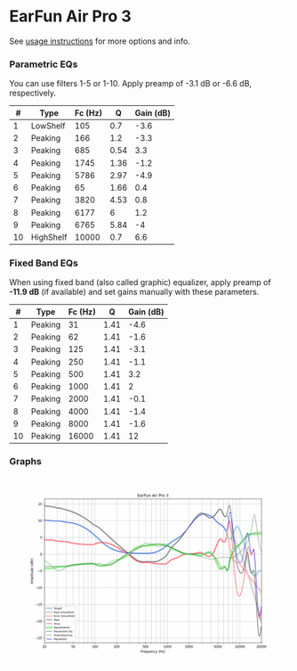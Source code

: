 # EarFun Air Pro 3
See [usage instructions](https://github.com/jaakkopasanen/AutoEq#usage) for more options and info.

### Parametric EQs
You can use filters 1-5 or 1-10. Apply preamp of -3.1 dB or -6.6 dB, respectively.

|   # | Type      |   Fc (Hz) |    Q |   Gain (dB) |
|-----|-----------|-----------|------|-------------|
|   1 | LowShelf  |       105 | 0.7  |        -3.6 |
|   2 | Peaking   |       166 | 1.2  |        -3.3 |
|   3 | Peaking   |       685 | 0.54 |         3.3 |
|   4 | Peaking   |      1745 | 1.36 |        -1.2 |
|   5 | Peaking   |      5786 | 2.97 |        -4.9 |
|   6 | Peaking   |        65 | 1.66 |         0.4 |
|   7 | Peaking   |      3820 | 4.53 |         0.8 |
|   8 | Peaking   |      6177 | 6    |         1.2 |
|   9 | Peaking   |      6765 | 5.84 |        -4   |
|  10 | HighShelf |     10000 | 0.7  |         6.6 |

### Fixed Band EQs
When using fixed band (also called graphic) equalizer, apply preamp of **-11.9 dB** (if available) and set gains manually with these parameters.

|   # | Type    |   Fc (Hz) |    Q |   Gain (dB) |
|-----|---------|-----------|------|-------------|
|   1 | Peaking |        31 | 1.41 |        -4.6 |
|   2 | Peaking |        62 | 1.41 |        -1.6 |
|   3 | Peaking |       125 | 1.41 |        -3.1 |
|   4 | Peaking |       250 | 1.41 |        -1.1 |
|   5 | Peaking |       500 | 1.41 |         3.2 |
|   6 | Peaking |      1000 | 1.41 |         2   |
|   7 | Peaking |      2000 | 1.41 |        -0.1 |
|   8 | Peaking |      4000 | 1.41 |        -1.4 |
|   9 | Peaking |      8000 | 1.41 |        -1.6 |
|  10 | Peaking |     16000 | 1.41 |        12   |

### Graphs
![](./EarFun%20Air%20Pro%203.png)
